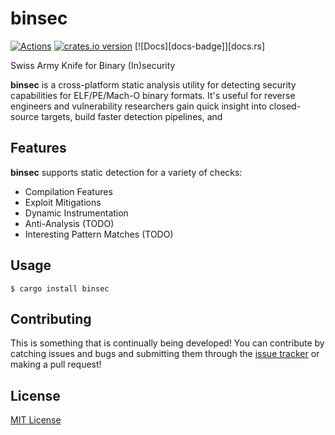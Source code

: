 # binsec

[![Actions][actions-badge]][actions-url]
[![crates.io version][crates-binsec-badge]][crates-binsec]
[![Docs][docs-badge]][docs.rs]

[actions-badge]: https://github.com/ex0dus-0x/binsec/workflows/CI/badge.svg?branch=master
[actions-url]: https://github.com/ex0dus-0x/binsec/actions

[crates-binsec-badge]: https://img.shields.io/crates/v/binsec.svg
[crates-binsec]: https://crates.io/crates/binsec

Swiss Army Knife for Binary (In)security


__binsec__ is a cross-platform static analysis utility for detecting security capabilities for ELF/PE/Mach-O binary formats. It's useful
for reverse engineers and vulnerability researchers gain quick insight into closed-source targets, build faster detection pipelines, and

## Features

__binsec__ supports static detection for a variety of checks:

* Compilation Features
* Exploit Mitigations
* Dynamic Instrumentation
* Anti-Analysis (TODO)
* Interesting Pattern Matches (TODO)

## Usage

```
$ cargo install binsec
```

## Contributing

This is something that is continually being developed! You can contribute by catching issues and bugs
and submitting them through the [issue tracker](https://github.com/ex0dus-0x/binsec/issues) or making a pull request!

## License

[MIT License](https://codemuch.tech/license.txt)
